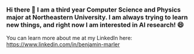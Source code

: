 ### Hi there 👋 I am a third year Computer Science and Physics major at Northeastern University. I am always trying to learn new things, and right now I am interested in AI research! 😄

You can learn more about me at my LinkedIn here: <https://www.linkedin.com/in/benjamin-marler>

<!--
**bamarler/bamarler** is a ✨ _special_ ✨ repository because its `README.md` (this file) appears on your GitHub profile.

Here are some ideas to get you started:

- 🔭 I’m currently working on ...
- 🌱 I’m currently learning ...
- 👯 I’m looking to collaborate on ...
- 🤔 I’m looking for help with ...
- 💬 Ask me about ...
- 📫 How to reach me: marler.b@northeastern.edu
- 😄 Pronouns: he/him
- ⚡ Fun fact: ...
-->
